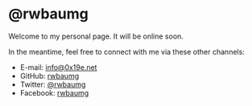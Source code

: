 # @rwbaumg

Welcome to my personal page. It will be online soon.

In the meantime, feel free to connect with me via these other channels:

-  E-mail: [info@0x19e.net](mailto:info@0x19e.net)
-  GitHub: [rwbaumg](https://github.com/rwbaumg)
-  Twitter: [@rwbaumg](https://twitter.com/rwbaumg)
-  Facebook: [rwbaumg](https://www.facebook.com/rwbaumg)
